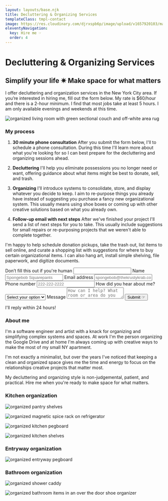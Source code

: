 ```yaml
---
layout: layouts/base.njk
title: Decluttering & Organizing Services
templateClass: tmpl-contact
image: https://res.cloudinary.com/djrxspb6p/image/upload/v1657920103/make-space/organized_living_room_k7vhsz.jpg
eleventyNavigation:
  key: Hire me ☞
  order: 4
---
```

# Decluttering & Organizing Services

## Simplify your life ✷ Make space for what matters

I offer decluttering and organization services in the New York City area. If you’re interested in hiring me, fill out the form below. My rate is $60/hour and there is a 2-hour minimum. I find that most jobs take at least 5 hours. I am only available evenings and weekends at this time.

![organized living room with green sectional couch and off-white area rug](https://res.cloudinary.com/djrxspb6p/image/upload/v1657920103/make-space/organized_living_room_k7vhsz.jpg)

### My process

1. **30 minute phone consultation**
    After you submit the form below, I'll to schedule a phone consultation. During this time I'll learn more about what you're looking for so I can best prepare for the decluttering and organizing sessions ahead.
    <br>

2. **Decluttering**
    I'll help you eliminate possessions you no longer need or want, offering guidance about what items might be best to donate, sell, and trash.
    <br>

3. **Organizing**
    I'll introduce systems to consolidate, store, and display whatever you decide to keep. I aim to re-purpose things you already have instead of suggesting you purchase a fancy new organizational system. This usually means using shoe boxes or coming up with other creative solutions based on what you already own.
    <br>

4. **Follow-up email with next steps**
    After we've finished your project I'll send a list of next steps for you to take. This usually include suggestions for small repairs or re-purposing projects that we weren't able to complete together.

I'm happy to help schedule donation pickups, take the trash out, list items to sell online, and curate a shopping list with suggestions for where to buy certain organizational items. I can also hang art, install simple shelving, file paperwork, and digitize documents.

<form name="make-space-contact-form" method="POST" data-netlify="true" netlify-honeypot="bot-field">
  <label class="form__label-hidden">Don’t fill this out if you're human <input name="bot-field" /></label>
  <label for="subject">
    <input id="subject" name="subject" type="hidden" value="Hire form inquiry from samantha-andrews.com/make-space"/>
  </label>
    <label for="name">
      Name
      <input class="form__input form__contact-input" type="text" id="name" name="name" placeholder="Spongebob Squarepants" required/>
    </label>
    <label for="email">
      Email address
      <input class="form__input form__contact-input" type="email" name="email" id="email" placeholder="spongebob@thekrustykrab.com" required/>
    </label>
    <label for="phone">
      Phone number
      <input class="form__input form__contact-input" type="tel" name="phone" id="phone" placeholder="222-222-2222" required/>
    </label>
    <label for="referral" class="form__contact-input">
      How did you hear about me?
        <select id="referral" name="referral" required>
            <option value="" disabled selected>Select your option</option>
            <option value="word of mouth">Word of mouth</option>
            <option value="craigslist">Craigslist</option>
            <option value="listings project">Listings Project</option>
            <option value="google search">Google search</option>
            <option value="social media">Social media</option>
            <option value="flyer">Flyer</option>
            <option value="other">Other</option>
        </select>
    </label>
    <label for="message">
      Message
      <textarea id="message" class="form__text-area form__contact-input" name="message" placeholder="How can I help? What room or area do you need help decluttering & organizing?" required></textarea>
    </label>
    <button class="button form__input form__button" type="submit">Submit ☞</button>
    </form>
    <p class="form__aside-text">I'll reply within 24 hours!</p>

### About me

I'm a software engineer and artist with a knack for organizing and simplifying complex systems and spaces. At work I'm the person organizing the Google Drive and at home I'm always coming up with creative ways to make the most of my small NY apartment.

I'm not exactly a minimalist, but over the years I've noticed that keeping a clean and organized space gives me the time and energy to focus on the relationships creative projects that matter most.

My decluttering and organizing style is non-judgemental, patient, and practical. Hire me when you're ready to make space for what matters.

### Kitchen organization

![organized pantry shelves](https://res.cloudinary.com/djrxspb6p/image/upload/v1657920103/make-space/pantry_shelves_htuq51.jpg)

![organized magnetic spice rack on refrigerator](https://res.cloudinary.com/djrxspb6p/image/upload/v1657920103/make-space/spice_rack_cr6wds.jpg)

![organized kitchen pegboard](https://res.cloudinary.com/djrxspb6p/image/upload/v1657920101/make-space/kitchen_pegboard_lyrmx3.jpg)

![organized kitchen shelves](https://res.cloudinary.com/djrxspb6p/image/upload/v1657920102/make-space/kitchen_shelves_anyke2.jpg)

### Entryway organization

![organized entryway pegboard](https://res.cloudinary.com/djrxspb6p/image/upload/v1657920102/make-space/entryway_pegboard_wstg2u.jpg)

### Bathroom organization

![organized shower caddy](https://res.cloudinary.com/djrxspb6p/image/upload/v1657920101/make-space/shower_caddy_mnwhgh.jpg)

![organized bathroom items in an over the door shoe organizer](https://res.cloudinary.com/djrxspb6p/image/upload/v1657920100/make-space/bathroom_organizer_aghzok.jpg)